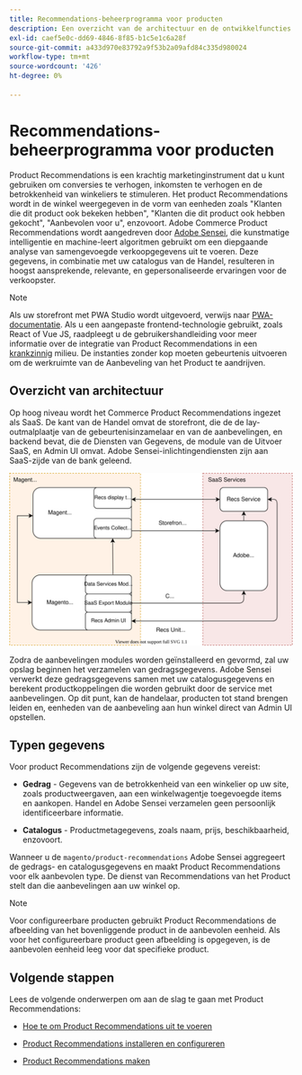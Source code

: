 ```yaml
---
title: Recommendations-beheerprogramma voor producten
description: Een overzicht van de architectuur en de ontwikkelfuncties van Product Recommendations.
exl-id: caef5e0c-dd69-4846-8f85-b1c5e1c6a28f
source-git-commit: a433d970e83792a9f53b2a09afd84c335d980024
workflow-type: tm+mt
source-wordcount: '426'
ht-degree: 0%

---
```


# Recommendations-beheerprogramma voor producten

Product Recommendations is een krachtig marketinginstrument dat u kunt gebruiken om conversies te verhogen, inkomsten te verhogen en de betrokkenheid van winkeliers te stimuleren. Het product Recommendations wordt in de winkel weergegeven in de vorm van eenheden zoals &quot;Klanten die dit product ook bekeken hebben&quot;, &quot;Klanten die dit product ook hebben gekocht&quot;, &quot;Aanbevolen voor u&quot;, enzovoort. Adobe Commerce Product Recommendations wordt aangedreven door [Adobe Sensei](https://www.adobe.com/sensei.html), die kunstmatige intelligentie en machine-leert algoritmen gebruikt om een diepgaande analyse van samengevoegde verkoopgegevens uit te voeren. Deze gegevens, in combinatie met uw catalogus van de Handel, resulteren in hoogst aansprekende, relevante, en gepersonaliseerde ervaringen voor de verkoopster.

>[!NOTE]
>
>Als uw storefront met PWA Studio wordt uitgevoerd, verwijs naar [PWA-documentatie](https://developer.adobe.com/commerce/pwa-studio/integrations/product-recommendations/). Als u een aangepaste frontend-technologie gebruikt, zoals React of Vue JS, raadpleegt u de gebruikershandleiding voor meer informatie over de integratie van Product Recommendations in een [krankzinnig](headless.md) milieu. De instanties zonder kop moeten gebeurtenis uitvoeren om de werkruimte van de Aanbeveling van het Product te aandrijven.

## Overzicht van architectuur

Op hoog niveau wordt het Commerce Product Recommendations ingezet als SaaS. De kant van de Handel omvat de storefront, die de de lay-outmalplaatje van de gebeurtenisinzamelaar en van de aanbevelingen, en backend bevat, die de Diensten van Gegevens, de module van de Uitvoer SaaS, en Admin UI omvat. Adobe Sensei-inlichtingendiensten zijn aan SaaS-zijde van de bank geleend.

![Architectuurdiagram met productaanbevelingen](assets/arch-diag-sensei.svg)

Zodra de aanbevelingen modules worden geïnstalleerd en gevormd, zal uw opslag beginnen het verzamelen van gedragsgegevens. Adobe Sensei verwerkt deze gedragsgegevens samen met uw catalogusgegevens en berekent productkoppelingen die worden gebruikt door de service met aanbevelingen. Op dit punt, kan de handelaar, producten tot stand brengen leiden en, eenheden van de aanbeveling aan hun winkel direct van Admin UI opstellen.

## Typen gegevens

Voor product Recommendations zijn de volgende gegevens vereist:

- **Gedrag** - Gegevens van de betrokkenheid van een winkelier op uw site, zoals productweergaven, aan een winkelwagentje toegevoegde items en aankopen. Handel en Adobe Sensei verzamelen geen persoonlijk identificeerbare informatie.

- **Catalogus** - Productmetagegevens, zoals naam, prijs, beschikbaarheid, enzovoort.

Wanneer u de `magento/product-recommendations` Adobe Sensei aggregeert de gedrags- en catalogusgegevens en maakt Product Recommendations voor elk aanbevolen type. De dienst van Recommendations van het Product stelt dan die aanbevelingen aan uw winkel op.

>[!NOTE]
>
>Voor configureerbare producten gebruikt Product Recommendations de afbeelding van het bovenliggende product in de aanbevolen eenheid. Als voor het configureerbare product geen afbeelding is opgegeven, is de aanbevolen eenheid leeg voor dat specifieke product.

## Volgende stappen

Lees de volgende onderwerpen om aan de slag te gaan met Product Recommendations:

- [Hoe te om Product Recommendations uit te voeren](implementation-workflow.md)

- [Product Recommendations installeren en configureren](install-configure.md)

- [Product Recommendations maken](create.md)
